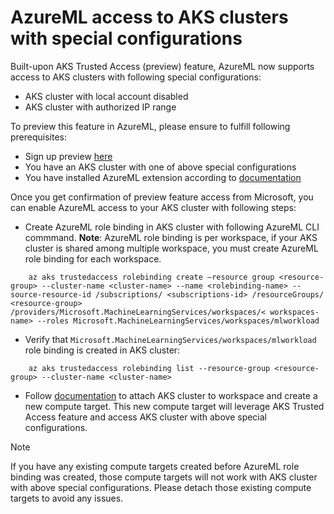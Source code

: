 # AzureML access to AKS clusters with special configurations

Built-upon AKS Trusted Access (preview) feature, AzureML now supports access to AKS clusters with following special configurations:
- AKS cluster with local account disabled
- AKS cluster with authorized IP range

To preview this feature in AzureML, please ensure to fulfill following prerequisites:
- Sign up preview [here](https://forms.office.com/Pages/ResponsePage.aspx?id=v4j5cvGGr0GRqy180BHbR9S7K-kdeMpBoc3jEmzkKMVUREwxSjhQTVNaM1I4RlVENklYQ1hRTFFSTC4u)
- You have an AKS cluster with one of above special configurations
- You have installed AzureML extension according to [documentation](https://aka.ms/amlarc/doc)

Once you get confirmation of preview feature access from Microsoft, you can enable AzureML access to your AKS cluster with following steps:
- Create AzureML role binding in AKS cluster with following AzureML CLI commmand. **Note**: AzureML role binding is per workspace, if your AKS cluster is shared among multiple workspace, you must create AzureML role binding for each workspace.

```shell
    az aks trustedaccess rolebinding create –resource group <resource-group> --cluster-name <cluster-name> --name <rolebinding-name> --source-resource-id /subscriptions/ <subscriptions-id> /resourceGroups/ <resource-group> /providers/Microsoft.MachineLearningServices/workspaces/< workspaces-name> --roles Microsoft.MachineLearningServices/workspaces/mlworkload

``` 
- Verify that ```Microsoft.MachineLearningServices/workspaces/mlworkload``` role binding is created in AKS cluster:
```shell
    az aks trustedaccess rolebinding list --resource-group <resource-group> --cluster-name <cluster-name>
```
- Follow [documentation](https://aka.ms/amlarc/doc) to attach AKS cluster to workspace and create a new compute target. This new compute target will leverage AKS Trusted Access feature and access AKS cluster with above special configurations.

> [!NOTE]
  > If you have any existing compute targets created before AzureML role binding was created, those compute targets will not work with AKS cluster with above special configurations. Please detach those existing compute targets to avoid any issues.

